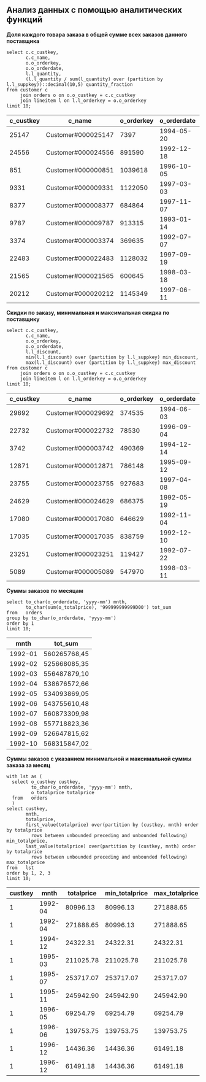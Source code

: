 ## Анализ данных с помощью аналитических функций ##

**Доля каждого товара заказа в общей сумме всех заказов данного поставщика**
```
select c.c_custkey, 
       c.c_name, 
       o.o_orderkey,
       o.o_orderdate,
       l.l_quantity,
       (l.l_quantity / sum(l_quantity) over (partition by l.l_suppkey))::decimal(10,5) quantity_fraction
from customer c 
     join orders o on o.o_custkey = c.c_custkey
     join lineitem l on l.l_orderkey = o.o_orderkey
limit 10;
```

|c_custkey|c_name|o_orderkey|o_orderdate|l_quantity|quantity_fraction|
|---------|------|----------|-----------|----------|-----------------|
|25147|Customer#000025147|7397|1994-05-20|9.00|0.00058|
|24556|Customer#000024556|891590|1992-12-18|9.00|0.00058|
|851|Customer#000000851|1039618|1996-10-05|36.00|0.00232|
|9331|Customer#000009331|1122050|1997-03-03|48.00|0.00309|
|8377|Customer#000008377|684864|1997-11-07|43.00|0.00277|
|9787|Customer#000009787|913315|1993-01-14|2.00|0.00013|
|3374|Customer#000003374|369635|1992-07-07|21.00|0.00135|
|22483|Customer#000022483|1128032|1997-09-19|9.00|0.00058|
|21565|Customer#000021565|600645|1998-03-18|46.00|0.00296|
|20212|Customer#000020212|1145349|1997-06-11|24.00|0.00154|
   
**Скидки по заказу, минимальная и максимальная скидка по поставщику**
```
select c.c_custkey, 
       c.c_name, 
       o.o_orderkey,
       o.o_orderdate,
       l.l_discount,
       min(l.l_discount) over (partition by l.l_suppkey) min_discount,
       max(l.l_discount) over (partition by l.l_suppkey) max_discount
from customer c 
     join orders o on o.o_custkey = c.c_custkey
     join lineitem l on l.l_orderkey = o.o_orderkey
limit 10;
```
   
|c_custkey|c_name|o_orderkey|o_orderdate|l_discount|min_discount|max_discount|
|---------|------|----------|-----------|----------|------------|------------|
|29692|Customer#000029692|374535|1994-06-03|0.02|0.00|0.10|
|22732|Customer#000022732|78530|1996-09-04|0.08|0.00|0.10|
|3742|Customer#000003742|490369|1994-12-14|0.01|0.00|0.10|
|12871|Customer#000012871|786148|1995-09-12|0.07|0.00|0.10|
|23755|Customer#000023755|927683|1997-04-08|0.00|0.00|0.10|
|24629|Customer#000024629|686375|1992-05-19|0.06|0.00|0.10|
|17080|Customer#000017080|646629|1992-11-04|0.09|0.00|0.10|
|17035|Customer#000017035|838759|1992-12-10|0.06|0.00|0.10|
|23251|Customer#000023251|119427|1992-07-22|0.00|0.00|0.10|
|5089|Customer#000005089|547970|1998-03-11|0.07|0.00|0.10|

**Суммы заказов по месяцам**

```   
select to_char(o_orderdate, 'yyyy-mm') mnth,
       to_char(sum(o_totalprice), '999999999999D00') tot_sum
from   orders
group by to_char(o_orderdate, 'yyyy-mm')
order by 1
limit 10;  
```

|mnth|tot_sum|
|----|-------|
|1992-01|    560265768,45|
|1992-02|    525668085,35|
|1992-03|    556487879,10|
|1992-04|    538676572,66|
|1992-05|    534093869,05|
|1992-06|    543755610,48|
|1992-07|    560873309,98|
|1992-08|    557718823,36|
|1992-09|    526647815,62|
|1992-10|    568315847,02|

**Суммы заказов с указанием минимальной и максимальной суммы заказа за месяц**

```   
with lst as (
  select o_custkey custkey, 
         to_char(o_orderdate, 'yyyy-mm') mnth,
         o_totalprice totalprice
  from   orders
  )
select custkey,
       mnth,
       totalprice,
       first_value(totalprice) over(partition by (custkey, mnth) order by totalprice 
         rows between unbounded preceding and unbounded following) min_totalprice,
       last_value(totalprice) over(partition by (custkey, mnth) order by totalprice 
         rows between unbounded preceding and unbounded following) max_totalprice
from   lst
order by 1, 2, 3
limit 10;
```

|custkey|mnth|totalprice|min_totalprice|max_totalprice|
|-------|----|----------|--------------|--------------|
|1|1992-04|80996.13|80996.13|271888.65|
|1|1992-04|271888.65|80996.13|271888.65|
|1|1994-12|24322.31|24322.31|24322.31|
|1|1995-03|211025.78|211025.78|211025.78|
|1|1995-07|253717.07|253717.07|253717.07|
|1|1995-11|245942.90|245942.90|245942.90|
|1|1996-05|69254.79|69254.79|69254.79|
|1|1996-06|139753.75|139753.75|139753.75|
|1|1996-12|14436.36|14436.36|61491.18|
|1|1996-12|61491.18|14436.36|61491.18|


